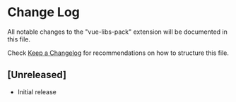# Change Log

All notable changes to the "vue-libs-pack" extension will be documented in this file.

Check [Keep a Changelog](http://keepachangelog.com/) for recommendations on how to structure this file.

## [Unreleased]

- Initial release